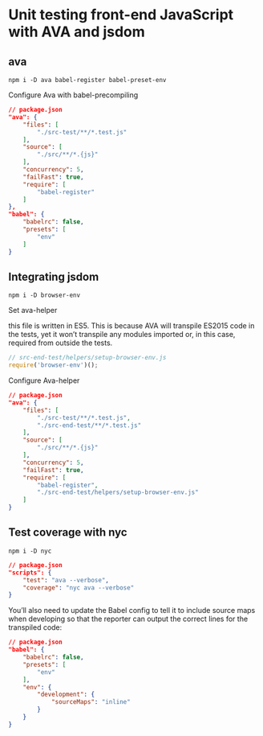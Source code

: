 # Unit testing front-end JavaScript with AVA and jsdom

## ava

```shell
npm i -D ava babel-register babel-preset-env
```

Configure Ava with babel-precompiling

```json
// package.json
"ava": {
	"files": [
		"./src-test/**/*.test.js"
	],
	"source": [
		"./src/**/*.{js}"
	],
	"concurrency": 5,
	"failFast": true,
	"require": [
		"babel-register"
	]
},
"babel": {
	"babelrc": false,
	"presets": [
		"env"
	]
}
```

## Integrating jsdom

```shell
npm i -D browser-env
```

Set ava-helper

this file is written in ES5. This is because AVA will transpile ES2015 code in the tests, yet it won’t transpile any modules imported or, in this case, required from outside the tests.

```js
// src-end-test/helpers/setup-browser-env.js
require('browser-env')();
```

Configure Ava-helper

```json
// package.json
"ava": {
	"files": [
		"./src-test/**/*.test.js",
		"./src-end-test/**/*.test.js"
	],
	"source": [
		"./src/**/*.{js}"
	],
	"concurrency": 5,
	"failFast": true,
	"require": [
		"babel-register",
		"./src-end-test/helpers/setup-browser-env.js"
	]
}
```

## Test coverage with nyc

```shell
npm i -D nyc
```

```json
// package.json
"scripts": {
	"test": "ava --verbose",
	"coverage": "nyc ava --verbose"
}
```

You’ll also need to update the Babel config to tell it to include source maps when developing so that the reporter can output the correct lines for the transpiled code:

```json
// package.json
"babel": {
	"babelrc": false,
	"presets": [
		"env"
	],
	"env": {
		"development": {
			"sourceMaps": "inline"
		}
	}
}
```
